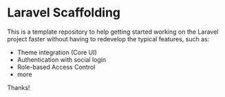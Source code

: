 # Laravel Scaffolding

This is a template repository to help getting started working on the Laravel project faster without having to redevelop the typical features, such as:
- Theme integration (Core UI)
- Authentication with social login
- Role-based Access Control
- more

Thanks!
